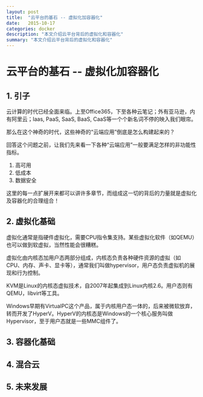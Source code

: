```yaml
---
layout: post
title:  "云平台的基石 -- 虚拟化加容器化"
date:   2015-10-17
categories: docker
description: "本文介绍云平台背后的虚拟化和容器化"
summary: "本文介绍云平台背后的虚拟化和容器化"
---
```



# 云平台的基石 -- 虚拟化加容器化

## 1. 引子
云计算的时代已经全面来临。上至Office365，下至各种云笔记；外有亚马逊，内有阿里云；Iaas, PaaS, SaaS, BaaS, CaaS等一个个新名词不停的映入我们眼帘。

那么在这个神奇的时代，这些神奇的“云端应用”倒底是怎么构建起来的？

回答这个问题之前，让我们先来看一下各种“云端应用”一般要满足怎样的非功能性指标。

1. 高可用
2. 低成本
3. 数据安全

这里的每一点扩展开来都可以讲许多章节，而组成这一切的背后的力量就是虚拟化及容器化的合理组合！

## 2. 虚拟化基础
虚拟化通常是指硬件虚拟化，需要CPU指令集支持。某些虚拟化软件（如QEMU）也可以做到软虚拟，当然性能会很糟糕。

虚拟化由内核态加用户态两部分组成，内核态负责各种硬件资源的虚拟（如CPU、内存、声卡、显卡等），通常我们叫做hypervisor，用户态负责虚拟机的展现和行为控制。

KVM是Linux的内核态虚拟技术，自2007年起集成到Linux内核2.6。用户态则有QEMU，libvirt等工具。

Windows早期有VirtualPC这个产品，属于内核用户态一体的，后来被微软放弃，转而开发了HyperV。HyperV的内核态是Windows的一个核心服务叫做Hypervisor，至于用户态就是一些MMC组件了。


## 3. 容器化基础

## 4. 混合云

## 5. 未来发展

